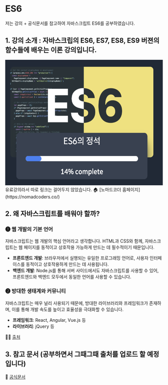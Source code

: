 # ES6

저는 강의 + 공식문서를 참고하여 자바스크립트 ES6를 공부하였습니다.

## 1. 강의 소개 : 자바스크립의 ES6, ES7, ES8, ES9 버젼의 함수들에 배우는 이론 강의입니다.
<div style="text-align:center;">
  <img width="800px" height="400px" src="images/nomadcorder.png" alt="노마드 코더 강의 이미지" />
</div>
유료강의라서 따로 링크는 걸어두지 않았습니다.  
🏠 [노마드코더 홈페이지](https://nomadcoders.co/)

## 2. 왜 자바스크립트를 배워야 할까?
### ❶ 웹 개발의 기본 언어
자바스크립트는 웹 개발의 핵심 언어라고 생각합니다. HTML과 CSS와 함께, 자바스크립트는 웹 페이지를 동적이고 상호작용 가능하게 만드는 데 필수적이기 때문입니다.

- **프론트엔드 개발**: 브라우저에서 실행되는 유일한 프로그래밍 언어로, 사용자 인터페이스를 동적이고 상호작용하게 만드는 데 사용됩니다.
- **백엔드 개발**: Node.js를 통해 서버 사이드에서도 자바스크립트를 사용할 수 있어, 프론트엔드와 백엔드 모두에서 동일한 언어를 사용할 수 있습니다.

### ❷ 방대한 생태계와 커뮤니티
자바스크립트는 매우 널리 사용되기 때문에, 방대한 라이브러리와 프레임워크가 존재하며, 이를 통해 개발 속도를 높이고 효율성을 극대화할 수 있습니다.

- **프레임워크**: React, Angular, Vue.js 등
- **라이브러리**: jQuery 등
  
🤷🏼 [출처](https://seunghyun90.tistory.com/82)

## 3. 참고 문서 (공부하면서 그때그때 출처를 업로드 할 예정입니다)
📃 [공식문서](https://developer.mozilla.org/ko/docs/Web/JavaScript)
